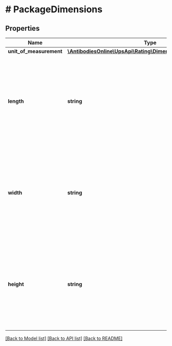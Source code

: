 # # PackageDimensions

## Properties

Name | Type | Description | Notes
------------ | ------------- | ------------- | -------------
**unit_of_measurement** | [**\AntibodiesOnline\UpsApi\Rating\DimensionsUnitOfMeasurement**](DimensionsUnitOfMeasurement.md) |  |
**length** | **string** | The length of the line item used to determine dimensional weight. 6 digits in length with 2 digits of significance after the decimal point. |
**width** | **string** | The width of the line item used to determine dimensional weight. 6 digits in length with 2 digits of significance after the decimal point. |
**height** | **string** | The height of the line item used to determine dimensional weight. 6 digits in length with 2 digits of significance after the decimal point. |

[[Back to Model list]](../../README.md#models) [[Back to API list]](../../README.md#endpoints) [[Back to README]](../../README.md)
